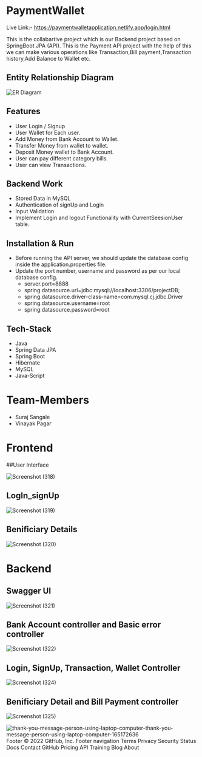 
# PaymentWallet
Live Link:-  <a target="_blank" >https://paymentwalletapplicatipn.netlify.app/login.html</a>

This is the collabartive project which is our Backend project based on SpringBoot JPA (API).
This is the Payment API project with the help of this we can  make various operations like Transaction,Bill payment,Transaction history,Add Balance to Wallet etc. 


## Entity Relationship Diagram



<img src="https://i.imgur.com/SeX80BI.jpg" alt="ER Diagram"/>

## Features
- User Login / Signup 
- User Wallet for Each user.
- Add Money from Bank Account to Wallet.
- Transfer Money from wallet to wallet.
- Deposit Money wallet to Bank Account.
- User can pay different category bills.
- User can view Transactions.

## Backend Work

- Stored Data in MySQL
- Authentication of signUp and Login
- Input Validation
- Implement Login and logout Functionality with CurrentSeesionUser table.
   
 ## Installation & Run
 - Before running the API server, we should update the database config inside the application.properties file.
 - Update the port number, username and password as per our local database config.  
    - server.port=8888
    - spring.datasource.url=jdbc:mysql://localhost:3306/projectDB;
    - spring.datasource.driver-class-name=com.mysql.cj.jdbc.Driver
    - spring.datasource.username=root
    - spring.datasource.password=root

## Tech-Stack

- Java
- Spring Data JPA
- Spring Boot
- Hibernate
- MySQL
- Java-Script

# Team-Members
- Suraj Sangale
- Vinayak Pagar




# Frontend 
##User Interface

![Screenshot (318)](https://user-images.githubusercontent.com/97676470/193452018-ead3ee58-53ee-4d28-bc8b-3a63d1f4cc2e.png)

## LogIn_signUp

![Screenshot (319)](https://user-images.githubusercontent.com/97676470/193452106-69792da6-1cd6-4721-bc4c-19193e0b9c57.png)

## Benificiary Details

![Screenshot (320)](https://user-images.githubusercontent.com/97676470/193452144-89e944df-c8de-4355-b241-fe0dd1b6a177.png)

# Backend

## Swagger UI

![Screenshot (321)](https://user-images.githubusercontent.com/97676470/193454568-b4e6c1b4-bcf7-4a39-b544-28c4d83c67bf.png)

## Bank Account controller and Basic error controller


![Screenshot (322)](https://user-images.githubusercontent.com/97676470/193454629-f234e6a3-c789-4140-8970-282ce284b9b4.png)

## Login, SignUp, Transaction, Wallet Controller
![Screenshot (324)](https://user-images.githubusercontent.com/97676470/193454681-56f20521-7045-4fd4-b91f-ed31036ccde9.png)

## Benificiary Detail and Bill Payment controller
![Screenshot (325)](https://user-images.githubusercontent.com/97676470/193454749-00148c65-19a9-455f-8c29-5aa9ef7ef670.png)

![thank-you-message-person-using-laptop-computer-thank-you-message-person-using-laptop-computer-165172636](https://user-images.githubusercontent.com/97676470/193455146-6d60ca42-0811-46b0-ad3f-0c49a1296fa5.jpg)
Footer
© 2022 GitHub, Inc.
Footer navigation
Terms
Privacy
Security
Status
Docs
Contact GitHub
Pricing
API
Training
Blog
About
